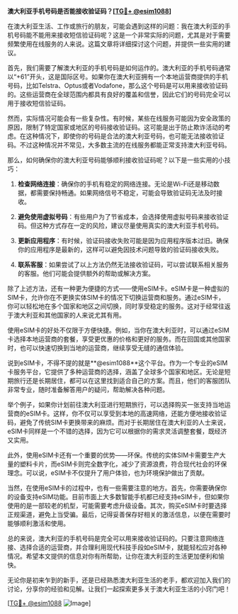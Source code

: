 **澳大利亚手机号码是否能接收验证码？[[TG💪+ @esim1088](https://t.me/s/esim1088)]**

在澳大利亚生活、工作或旅行的朋友，可能会遇到这样的问题：我在澳大利亚的手机号码能不能用来接收短信验证码呢？这是一个非常实际的问题，尤其是对于需要频繁使用在线服务的人来说。这篇文章将详细探讨这个问题，并提供一些实用的建议。

首先，我们需要了解澳大利亚的手机号码是如何运作的。澳大利亚的手机号码通常以“+61”开头，这是国际区号。如果你在澳大利亚拥有一个本地运营商提供的手机号码，比如Telstra、Optus或者Vodafone，那么这个号码是可以用来接收验证码的。这些运营商在全球范围内都具有良好的覆盖和信誉，因此它们的号码完全可以用于接收短信验证码。

然而，实际情况可能会有一些复杂性。有时候，某些在线服务可能因为安全政策的原因，限制了特定国家或地区的号码接收验证码。这可能是出于防止欺诈活动的考虑。在这种情况下，即使你的号码是合法的澳大利亚号码，也可能无法接收验证码。不过这种情况并不常见，大多数主流的在线服务都能正常支持澳大利亚号码。

那么，如何确保你的澳大利亚号码能够顺利接收验证码呢？以下是一些实用的小技巧：

1. **检查网络连接**：确保你的手机有稳定的网络连接。无论是Wi-Fi还是移动数据，都需要保持畅通。如果网络信号不稳定，可能会导致验证码无法及时接收。

2. **避免使用虚拟号码**：有些用户为了节省成本，会选择使用虚拟号码来接收验证码。但这种方式存在一定的风险，建议尽量使用真实的澳大利亚手机号码。

3. **更新应用程序**：有时候，验证码接收失败可能是因为应用程序版本过旧。确保你的应用程序是最新的，这样可以避免因技术问题导致的验证码接收失败。

4. **联系客服**：如果尝试了以上方法仍然无法接收验证码，可以尝试联系相关服务的客服。他们可能会提供额外的帮助或解决方案。

除了上述方法，还有一种更为便捷的方式——使用eSIM卡。eSIM卡是一种虚拟的SIM卡，允许你在不更换实体SIM卡的情况下切换运营商和服务。通过eSIM卡，你可以轻松地在多个国家和地区之间切换，同时享受稳定的服务。这对于经常往返于澳大利亚和其他国家的人来说尤其有用。

使用eSIM卡的好处不仅限于方便快捷。例如，当你在澳大利亚时，可以通过eSIM卡选择本地运营商的套餐，享受更优惠的价格和更好的服务。而在回国或其他国家时，也可以快速切换到当地的运营商，继续享受无缝的通信体验。

说到eSIM卡，不得不提的就是**@esim1088**这个平台。作为一个专业的eSIM卡服务平台，它提供了多种运营商的选择，涵盖了全球多个国家和地区。无论是短期旅行还是长期居住，都可以在这里找到适合自己的方案。而且，他们的客服团队非常专业，随时准备解答用户的疑问，帮助解决各种问题。

举个例子，如果你计划前往澳大利亚进行短期旅行，可以选择购买一张支持当地运营商的eSIM卡。这样，你不仅可以享受到本地的高速网络，还能方便地接收验证码，避免了传统SIM卡更换带来的麻烦。而对于长期居住在澳大利亚的人士来说，eSIM卡同样是一个不错的选择，因为它可以根据你的需求灵活调整套餐，既经济又实用。

此外，使用eSIM卡还有一个重要的优势——环保。传统的实体SIM卡需要生产大量的塑料卡片，而eSIM卡则完全数字化，减少了资源浪费，符合现代社会的环保理念。可以说，eSIM卡不仅提升了用户体验，也为环境保护做出了贡献。

当然，在使用eSIM卡的过程中，也有一些需要注意的地方。首先，你需要确保你的设备支持eSIM功能。目前市面上大多数智能手机都已经支持eSIM卡，但如果你使用的是一部较老的机型，可能需要考虑升级设备。其次，购买eSIM卡时要选择正规渠道，避免上当受骗。最后，记得妥善保存好相关的激活信息，以便在需要时能够顺利激活和使用。

总的来说，澳大利亚的手机号码是完全可以用来接收验证码的。只要注意网络连接、选择合适的运营商，并合理利用现代科技手段如eSIM卡，就能轻松应对各种情况。希望本文提供的信息对你有所帮助，让你在澳大利亚的生活更加便利和愉快。

无论你是初来乍到的新手，还是已经熟悉澳大利亚生活的老手，都欢迎加入我们的讨论，分享你的经验和见解。让我们一起探索更多关于澳大利亚生活的小窍门吧！

[[TG💪+ @esim1088](https://t.me/s/esim1088) ![Image](https://i.postimg.cc/4NQfJmqS/Snipaste-2025-05-13-00-14-12.png)]